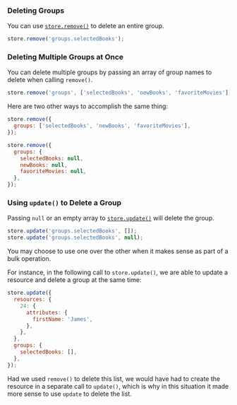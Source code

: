 ### Deleting Groups

You can use [`store.remove()`](../api-reference/store.md#remove-path-changes) to delete an entire group.

```js
store.remove('groups.selectedBooks');
```

### Deleting Multiple Groups at Once

You can delete multiple groups by passing an array of group names to delete when calling `remove()`.

```js
store.remove('groups', ['selectedBooks', 'newBooks', 'favoriteMovies']);
```

Here are two other ways to accomplish the same thing:

```js
store.remove({
  groups: ['selectedBooks', 'newBooks', 'favoriteMovies'],
});

store.remove({
  groups: {
    selectedBooks: null,
    newBooks: null,
    favoriteMovies: null,
  },
});
```

### Using `update()` to Delete a Group

Passing `null` or an empty array to [`store.update()`](../api-reference/store.md#update-path-changes-options) will
delete the group.

```js
store.update('groups.selectedBooks', []);
store.update('groups.selectedBooks', null);
```

You may choose to use one over the other when it makes sense as part of a bulk operation.

For instance, in the following call to `store.update()`, we are able to update a resource
and delete a group at the same time:

```js
store.update({
  resources: {
    24: {
      attributes: {
        firstName: 'James',
      },
    },
  },
  groups: {
    selectedBooks: [],
  },
});
```

Had we used `remove()` to delete this list, we would have had to create the resource in a
separate call to `update()`, which is why in this situation it made more sense to use
`update` to delete the list.
